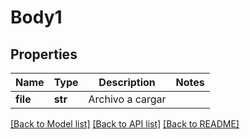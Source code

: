 # Body1

## Properties
Name | Type | Description | Notes
------------ | ------------- | ------------- | -------------
**file** | **str** | Archivo a cargar | 

[[Back to Model list]](../README.md#documentation-for-models) [[Back to API list]](../README.md#documentation-for-api-endpoints) [[Back to README]](../README.md)

